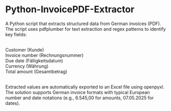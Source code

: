 # Python-InvoicePDF-Extractor
A Python script that extracts structured data from German invoices (PDF). The script uses pdfplumber for text extraction and regex patterns to identify key fields:<br><br>

Customer (Kunde)<br>
Invoice number (Rechnungsnummer)<br>
Due date (Fälligkeitsdatum)<br>
Currency (Währung)<br>
Total amount (Gesamtbetrag)<br><br>

Extracted values are automatically exported to an Excel file using openpyxl.<br>
The solution supports German invoice formats with typical European number and date notations (e.g., 6.545,00 for amounts, 07.05.2025 for dates).
